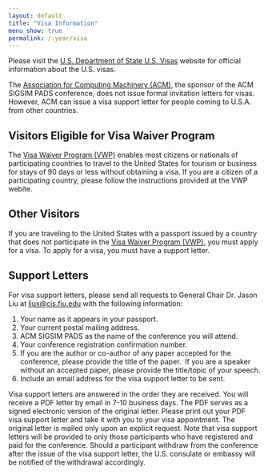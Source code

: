 ```yaml
---
layout: default
title: "Visa Information"
menu_show: true
permalink: /:year/visa
---
```


Please visit the [U.S. Department of State U.S. Visas](https://travel.state.gov/content/travel/en/us-visas.html) website for official information about the U.S. visas.

The [Association for Computing Machinery (ACM)](https://www.acm.org/), the sponsor of the ACM SIGSIM PADS conference, does not issue formal invitation letters for visas. However, ACM can issue a visa support letter for people coming to U.S.A. from other countries.

## Visitors Eligible for Visa Waiver Program

The [Visa Waiver Program (VWP)](https://travel.state.gov/content/travel/en/us-visas/tourism-visit/visa-waiver-program.html) enables most citizens or nationals of participating countries to travel to the United States for tourism or business for stays of 90 days or less without obtaining a visa. If you are a citizen of a participating country, please follow the instructions provided at the VWP webite.

## Other Visitors

If you are traveling to the United States with a passport issued by a country that does not participate in the [Visa Waiver Program (VWP)](https://travel.state.gov/content/travel/en/us-visas/tourism-visit/visa-waiver-program.html), you must apply for a visa. To apply for a visa, you must have a support letter.

## Support Letters

For visa support letters, please send all requests to General Chair Dr. Jason Liu at <liux@cis.fiu.edu> with the following information:

1. Your name as it appears in your passport.
2. Your current postal mailing address.
3. ACM SIGSIM PADS as the name of the conference you will attend.
4. Your conference registration confirmation number.
5. If you are the author or co-author of any paper accepted for the conference, please provide the title of the paper.  If you are a speaker without an accepted paper, please provide the title/topic of your speech.
6. Include an email address for the visa support letter to be sent.

Visa support letters are answered in the order they are received. You will receive a PDF letter by email in 7-10 business days. The PDF serves as a signed electronic version of the original letter. Please print out your PDF visa support letter and take it with you to your visa appointment. The original letter is mailed only upon an explicit request. Note that visa support letters will be provided to only those participants who have registered and paid for the conference. Should a participant withdraw from the conference after the issue of the visa support letter, the U.S. consulate or embassy will be notified of the withdrawal accordingly.
